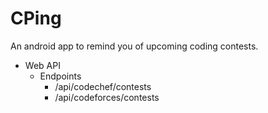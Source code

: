 # CPing
An android app to remind you of upcoming coding contests.
- Web API
  - Endpoints
    - /api/codechef/contests
    - /api/codeforces/contests

